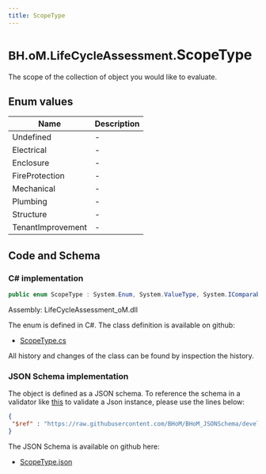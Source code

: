 ```yaml
---
title: ScopeType
---
```


# <small>BH.oM.LifeCycleAssessment.</small>**ScopeType**

The scope of the collection of object you would like to evaluate.

## Enum values

| Name            | Description                                                    |
|-----------------|----------------------------------------------------------------|
| Undefined |  -  |
| Electrical |  -  |
| Enclosure |  -  |
| FireProtection |  -  |
| Mechanical |  -  |
| Plumbing |  -  |
| Structure |  -  |
| TenantImprovement |  -  |


## Code and Schema

### C# implementation

``` C# title="C#"
public enum ScopeType : System.Enum, System.ValueType, System.IComparable, System.ISpanFormattable, System.IFormattable, System.IConvertible
```

Assembly: LifeCycleAssessment_oM.dll

The enum is defined in C#. The class definition is available on github:

- [ScopeType.cs](https://github.com/BHoM/BHoM/blob/develop/LifeCycleAssessment_oM/Enums\ScopeType.cs)

All history and changes of the class can be found by inspection the history.
### JSON Schema implementation

The object is defined as a JSON schema. To reference the schema in a validator like [this](https://www.jsonschemavalidator.net/) to validate a Json instance, please use the lines below:

``` json title="JSON Schema"
{
 "$ref" : "https://raw.githubusercontent.com/BHoM/BHoM_JSONSchema/develop/LifeCycleAssessment_oM/ScopeType.json"
}
```

The JSON Schema is available on github here:

- [ScopeType.json](https://github.com/BHoM/BHoM_JSONSchema/blob/develop/LifeCycleAssessment_oM/ScopeType.json)
